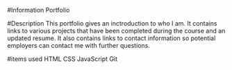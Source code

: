 #Information Portfolio

#Description
This portfolio gives an inctroduction to who I am.  It contains links to various projects that have been completed during the course and an updated resume. 
It also contains links to contact information so potential employers can contact me with further questions.

#items used
HTML
CSS
JavaScript
Git


